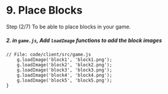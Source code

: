 # 9. Place Blocks

Step (2/7) To be able to place blocks in your game. 

##### 2. in `game.js`, Add `loadImage` functions to add the block images

```
// File: code/client/src/game.js
	g.loadImage('block1', 'block1.png');
	g.loadImage('block2', 'block2.png');
	g.loadImage('block3', 'block3.png');
	g.loadImage('block4', 'block4.png');
	g.loadImage('block5', 'block5.png');
}
```